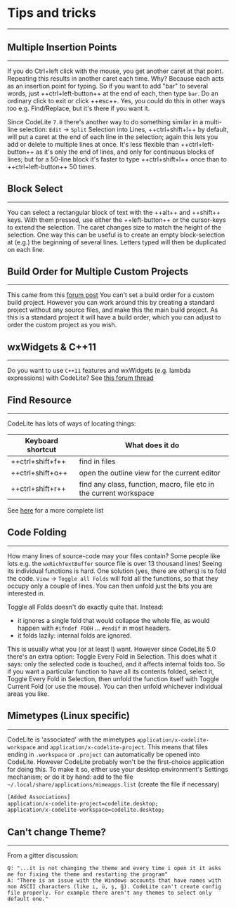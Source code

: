 # Tips and tricks
---

## Multiple Insertion Points
---

If you do Ctrl+left click with the mouse, you get another caret at that point. Repeating this results in another caret each time. 
Why? Because each acts as an insertion point for typing. So if you want to add "bar" to several words, just ++ctrl+left-button++ at 
the end of each, then type `bar`. Do an ordinary click to exit or click ++esc++. Yes, you could do this in other ways too e.g. 
Find/Replace, but it's there if you want it.


Since CodeLite `7.0` there's another way to do something similar in a multi-line selection: `Edit` &#8594; `Split` Selection into Lines, 
++ctrl+shift+l++ by default, will put a caret at the end of each line in the selection; again this lets you add or delete to 
multiple lines at once. It's less flexible than ++ctrl+left-button++ as it's only the end of lines, and only for continuous blocks 
of lines; but for a 50-line block it's faster to type ++ctrl+shift+l++ once than to ++ctrl+left-button++ 50 times. 

## Block Select
---

You can select a rectangular block of text with the ++alt++ and ++shift++ keys. With them pressed, use either the ++left-button++ or the 
cursor-keys to extend the selection. The caret changes size to match the height of the selection. One way this can be useful 
is to create an empty block-selection at (e.g.) the beginning of several lines. Letters typed will then be duplicated on each line. 

## Build Order for Multiple Custom Projects
---

This came from this [forum post][1] You can't set a build order for a custom build project. However you can work around 
this by creating a standard project without any source files, and make this the main build project. As this is a standard 
project it will have a build order, which you can adjust to order the custom project as you wish.


## wxWidgets & C++11
---

Do you want to use `C++11` features and wxWidgets (e.g. lambda expressions) with CodeLite? See [this forum thread][2]

## Find Resource
---

CodeLite has lots of ways of locating things:

Keyboard shortcut | What does it do
------------------|-------------------
++ctrl+shift+f++  | find in files
++ctrl+shift+o++  | open the outline view for the current editor
++ctrl+shift+r++  | find any class, function, macro, file etc in the current workspace

See [here][3] for a more complete list

## Code Folding
---

How many lines of source-code may your files contain? Some people like lots e.g. the `wxRichTextBuffer` source file is over 
13 thousand lines! Seeing its individual functions is hard. One solution (yes, there are others) is to fold the code. 
`View` &#8594; `Toggle all Folds` will fold all the functions, so that they occupy only a couple of lines. You can then 
unfold just the bits you are interested in.

Toggle all Folds doesn't do exactly quite that. Instead: 
- it ignores a single fold that would collapse the whole file, as would happen with `#ifndef FOOH` ... `#endif` in most headers. 
- it folds lazily: internal folds are ignored.

This is usually what you (or at least I) want. However since CodeLite 5.0 there's an extra option: Toggle Every Fold in 
Selection. This does what it says: only the selected code is touched, and it affects internal folds too. So if you want a 
particular function to have all its contents folded, select it, Toggle Every Fold in Selection, then unfold the function 
itself with Toggle Current Fold (or use the mouse). You can then unfold whichever individual areas you like. 

## Mimetypes (Linux specific)
---

CodeLite is 'associated' with the mimetypes `application/x-codelite-workspace` and `application/x-codelite-project`. 
This means that files ending in `.workspace` or `.project` can automatically be opened into CodeLite. However CodeLite 
probably won't be the first-choice application for doing this. To make it so, either use your desktop environment's Settings 
mechanism; or do it by hand: add to the file `~/.local/share/applications/mimeapps.list` (create the file if necessary) 

```bash
[Added Associations]
application/x-codelite-project=codelite.desktop;
application/x-codelite-workspace=codelite.desktop;
```

## Can't change Theme?
---

From a gitter discussion: 

```
Q: "...it is not changing the theme and every time i open it it asks me for fixing the theme and restarting the program"
A: "There is an issue with the Windows accounts that have names with non ASCII characters (like ı, ü, ş, ğ). CodeLite can't create config file properly. For example there aren't any themes to select only default one."
```


[1]: https://codelite.org/forum/viewtopic.php?f=11&t=1109
[2]: https://codelite.org/forum/viewtopic.php?f=11&t=1798
[3]: /settings/keyboard_shortcuts